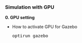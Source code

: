 ### Simulation with GPU

**0. GPU setting**
* How to activate GPU for Gazebo

  <pre>
  optirun gazebo</pre>

<!--
**1. TF setting between Jackal and T265** (Ref: [https://msadowski.github.io/Realsense-T265-First-Impressions/](
https://msadowski.github.io/Realsense-T265-First-Impressions/))
  <pre>
  roscd realsense2_camera/launch
  sudo gedit rs_t265.launch</pre>
  
  * Fix config: `<arg name="publish_odom_tf"  default="true"/>` → `<arg name="publish_odom_tf"  default="false"/>` 
  * Put a static TF transform: `<node pkg="tf2_ros" type="static_transform_publisher" name="base_to_camera_pose_frame" args="-0.22 0 0.30 3.1415926535897931 0 0 base_link camera_pose_frame" />` 
  
  <pre>
  roscd realsense2_camera/launch/includes/
  sudo gedit nodelet.launch.xml</pre>
  
  * `odom_frame_id`: change into `odom`
  
  
**2. `robot_localization.yaml` update**: To fuse VIO into the existing odometry `/odometry/filtered` (Ref: [https://github.com/IntelRealSense/realsense-ros/issues/2400](https://github.com/IntelRealSense/realsense-ros/issues/2400))
  <pre>
  roscd jackal_control/config
  sudo gedit rovbot_localization_t265.yaml</pre>

  * Fix configurations for each sensor
  ```
  #Configuation for robot odometry EKF
  #
  frequency: 50

  odom0: /jackal_velocity_controller/odom
  odom0_config: [false, false, false,
                 false, false, false,
                 true, true, true,
                 false, false, true,
                 false, false, false]
  odom0_differential: false

  imu0: /imu/data
  imu0_config: [false, false, false,
                true, true, true,
                false, false, false,
                true, true, true,
                false, false, false]
  imu0_differential: false

  # Add T265 odometry (VIO)
  odom1: /camera/odom/sample
  odom1_config: [false, false, true,
             false, false, false,
              false, false, false,
              false, false, true,
              false, false, false]
  odom1_differential: false

  odom_frame: odom
  base_link_frame: base_link
  world_frame: odom

  predict_to_current_time: true
  ```


**3. New roslaunch file (`~/catkin_ws/src/realsense-ros/realsense2_camera/launch/rs_t265_localizer.launch`)**: this launch file can activate the Realsense camera and fuse the VIO sensor information into the existing odometry information

  

**4. Run the launch file for odometry fusion & EKF localization update**
  <pre>
  roslaunch realsense2_camera rs_t265_localizer.launch</pre>
  
<br></br>
#### RESULT
**1. Rqt_graph**
<br></br>
<img src="https://user-images.githubusercontent.com/42059549/226077387-083d6749-cb8a-4ade-a4f2-1ddfb0b7e64c.png" alt="rqt_graph_ekf_localization_edited" width="400" />

**2. [Robot driving test](https://purdue0-my.sharepoint.com/:v:/g/personal/kim3686_purdue_edu/EZhB9CmXWBdKhuYYHdRuyNwBkB1wRhRyqMuNH8BLgIiEAQ?e=KYJOqz)**
-->
